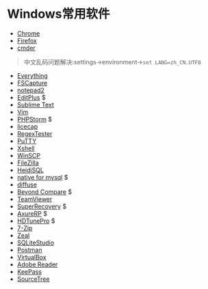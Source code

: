 Windows常用软件
===============

* [Chrome](http://www.chrome.com/)
* [Firefox](http://www.firefox.com.cn/)
* [cmder](http://cmder.net/)

> 中文乱码问题解决:settings->environment->`set LANG=zh_CN.UTF8`

* [Everything](http://www.voidtools.com/)
* [FSCapture](http://www.fscapture.com/)
* [notepad2](http://notepad2.com/)
* [EditPlus](https://www.editplus.com/) $
* [Sublime Text](http://www.sublimetext.com/)
* [Vim](http://www.vim.org/)
* [PHPStorm](https://www.jetbrains.com/phpstorm/) $
* [licecap](http://www.cockos.com/licecap/)
* [RegexTester](http://www.regextester.com/)
* [PuTTY](http://www.putty.org/)
* [Xshell](http://www.netsarang.com/xshell.html)
* [WinSCP](https://winscp.net)
* [FileZilla](https://filezilla-project.org/)
* [HeidiSQL](https://www.heidisql.com/)
* [native for mysql](https://www.navicat.com/) $
* [diffuse](https://sourceforge.net/projects/diffuse/)
* [Beyond Compare](http://www.scootersoftware.com/) $
* [TeamViewer](https://www.teamviewer.com/)
* [SuperRecovery](http://www.cjhf.net/) $
* [AxureRP](https://www.axure.com/) $
* [HDTunePro](http://www.hdtune.com/) $
* [7-Zip](http://www.7-zip.org/)
* [Zeal](https://zealdocs.org/)
* [SQLiteStudio](https://sqlitestudio.pl)
* [Postman](https://www.getpostman.com/)
* [VirtualBox](https://www.virtualbox.org/)
* [Adobe Reader](https://acrobat.adobe.com/us/en/acrobat/pdf-reader.html)
* [KeePass](http://keepass.info/)
* [SourceTree](https://www.sourcetreeapp.com/)
